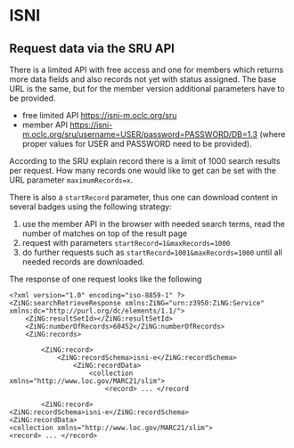 # ISNI



## Request data via the SRU API

There is a limited API with free access and one for members which returns more data fields and also records not yet with status assigned. The base URL is the same, but for the member version additional parameters have to be provided.

* free limited API https://isni-m.oclc.org/sru
* member API https://isni-m.oclc.org/sru/username=USER/password=PASSWORD/DB=1.3 (where proper values for USER and PASSWORD need to be provided).

According to the SRU explain record there is a limit of 1000 search results per request. How many records one would like to get can be set with the URL parameter `maximumRecords=x`.

There is also a `startRecord` parameter, thus one can download content in several badges using the following strategy:

1. use the member API in the browser with needed search terms, read the number of matches on top of the result page
2. request with parameters `startRecord=1&maxRecords=1000`
3. do further requests such as `startRecord=1001&maxRecords=1000` until all needed records are downloaded.

The response of one request looks like the following

```
<?xml version="1.0" encoding="iso-8859-1" ?>
<ZiNG:searchRetrieveResponse xmlns:ZiNG="urn:z3950:ZiNG:Service" xmlns:dc="http://purl.org/dc/elements/1.1/">
    <ZiNG:resultSetId></ZiNG:resultSetId>
    <ZiNG:numberOfRecords>60452</ZiNG:numberOfRecords>
    <ZiNG:records>
    
        <ZiNG:record>
            <ZiNG:recordSchema>isni-e</ZiNG:recordSchema>
                <ZiNG:recordData>
                    <collection xmlns="http://www.loc.gov/MARC21/slim">
                        <record> ... </record

        <ZiNG:record>
<ZiNG:recordSchema>isni-e</ZiNG:recordSchema>
<ZiNG:recordData>
<collection xmlns="http://www.loc.gov/MARC21/slim">
<record> ... </record>
```

